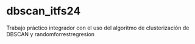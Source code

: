 # dbscan_itfs24
Trabajo práctico integrador con el uso del algoritmo de clusterización de DBSCAN y randomforrestregresion
